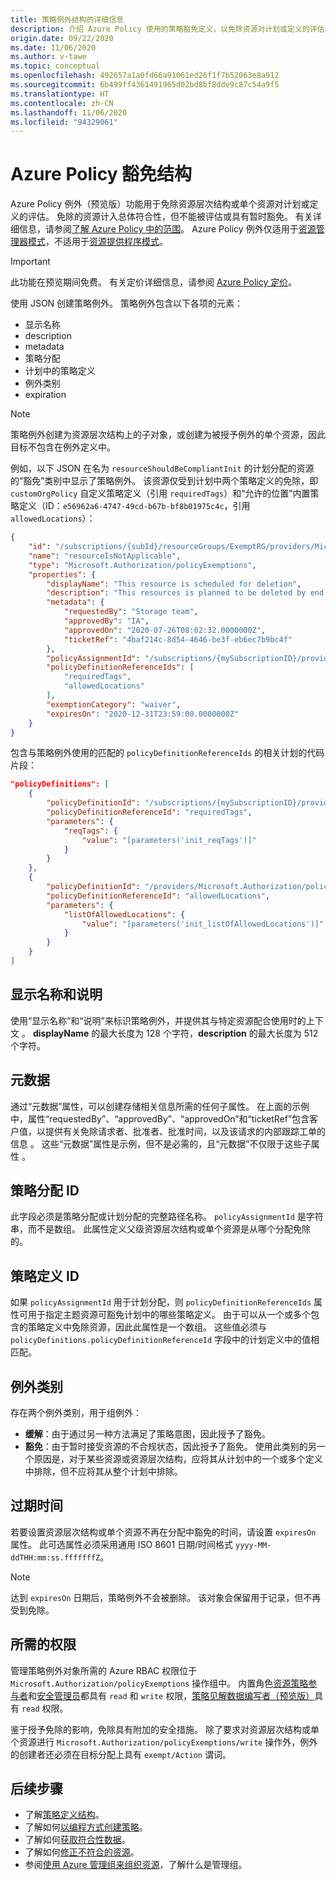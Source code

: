 ```yaml
---
title: 策略例外结构的详细信息
description: 介绍 Azure Policy 使用的策略豁免定义，以免除资源对计划或定义的评估。
origin.date: 09/22/2020
ms.date: 11/06/2020
ms.author: v-tawe
ms.topic: conceptual
ms.openlocfilehash: 492657a1a0fd66a91061ed26f1f7b52063e8a912
ms.sourcegitcommit: 6b499ff4361491965d02bd8bf8dde9c87c54a9f5
ms.translationtype: HT
ms.contentlocale: zh-CN
ms.lasthandoff: 11/06/2020
ms.locfileid: "94329061"
---
```

# <a name="azure-policy-exemption-structure"></a>Azure Policy 豁免结构

Azure Policy 例外（预览版）功能用于免除资源层次结构或单个资源对计划或定义的评估。 免除的资源计入总体符合性，但不能被评估或具有暂时豁免。 有关详细信息，请参阅[了解 Azure Policy 中的范围](./scope.md)。 Azure Policy 例外仅适用于[资源管理器模式](./definition-structure.md#resource-manager-modes)，不适用于[资源提供程序模式](./definition-structure.md#resource-provider-modes)。

> [!IMPORTANT]
> 此功能在预览期间免费。 有关定价详细信息，请参阅 [Azure Policy 定价](https://www.azure.cn/pricing/details/azure-policy/)。

使用 JSON 创建策略例外。 策略例外包含以下各项的元素：

- 显示名称
- description
- metadata
- 策略分配
- 计划中的策略定义
- 例外类别
- expiration

> [!NOTE]
> 策略例外创建为资源层次结构上的子对象，或创建为被授予例外的单个资源，因此目标不包含在例外定义中。

例如，以下 JSON 在名为 `resourceShouldBeCompliantInit` 的计划分配的资源的“豁免”类别中显示了策略例外。 该资源仅受到计划中两个策略定义的免除，即 `customOrgPolicy` 自定义策略定义（引用 `requiredTags`）和“允许的位置”内置策略定义（ID：`e56962a6-4747-49cd-b67b-bf8b01975c4c`，引用 `allowedLocations`）：

```json
{
    "id": "/subscriptions/{subId}/resourceGroups/ExemptRG/providers/Microsoft.Authorization/policyExemptions/resourceIsNotApplicable",
    "name": "resourceIsNotApplicable",
    "type": "Microsoft.Authorization/policyExemptions",
    "properties": {
        "displayName": "This resource is scheduled for deletion",
        "description": "This resources is planned to be deleted by end of quarter and has been granted a waiver to the policy.",
        "metadata": {
            "requestedBy": "Storage team",
            "approvedBy": "IA",
            "approvedOn": "2020-07-26T08:02:32.0000000Z",
            "ticketRef": "4baf214c-8d54-4646-be3f-eb6ec7b9bc4f"
        },
        "policyAssignmentId": "/subscriptions/{mySubscriptionID}/providers/Microsoft.Authorization/policyAssignments/resourceShouldBeCompliantInit",
        "policyDefinitionReferenceIds": [
            "requiredTags",
            "allowedLocations"
        ],
        "exemptionCategory": "waiver",
        "expiresOn": "2020-12-31T23:59:00.0000000Z"
    }
}
```

包含与策略例外使用的匹配的 `policyDefinitionReferenceIds` 的相关计划的代码片段：

```json
"policyDefinitions": [
    {
        "policyDefinitionId": "/subscriptions/{mySubscriptionID}/providers/Microsoft.Authorization/policyDefinitions/customOrgPolicy",
        "policyDefinitionReferenceId": "requiredTags",
        "parameters": {
            "reqTags": {
                "value": "[parameters('init_reqTags')]"
            }
        }
    },
    {
        "policyDefinitionId": "/providers/Microsoft.Authorization/policyDefinitions/e56962a6-4747-49cd-b67b-bf8b01975c4c",
        "policyDefinitionReferenceId": "allowedLocations",
        "parameters": {
            "listOfAllowedLocations": {
                "value": "[parameters('init_listOfAllowedLocations')]"
            }
        }
    }
]
```

## <a name="display-name-and-description"></a>显示名称和说明

使用“显示名称”和“说明”来标识策略例外，并提供其与特定资源配合使用时的上下文 。 **displayName** 的最大长度为 128 个字符，**description** 的最大长度为 512 个字符。

## <a name="metadata"></a>元数据

通过“元数据”属性，可以创建存储相关信息所需的任何子属性。 在上面的示例中，属性“requestedBy”、“approvedBy”、“approvedOn”和“ticketRef”包含客户值，以提供有关免除请求者、批准者、批准时间，以及该请求的内部跟踪工单的信息   。 这些“元数据”属性是示例，但不是必需的，且“元数据”不仅限于这些子属性 。

## <a name="policy-assignment-id"></a>策略分配 ID

此字段必须是策略分配或计划分配的完整路径名称。
`policyAssignmentId` 是字符串，而不是数组。 此属性定义父级资源层次结构或单个资源是从哪个分配免除的。

## <a name="policy-definition-ids"></a>策略定义 ID

如果 `policyAssignmentId` 用于计划分配，则 `policyDefinitionReferenceIds` 属性可用于指定主题资源可豁免计划中的哪些策略定义。 由于可以从一个或多个包含的策略定义中免除资源，因此此属性是一个数组。 这些值必须与 `policyDefinitions.policyDefinitionReferenceId` 字段中的计划定义中的值相匹配。

## <a name="exemption-category"></a>例外类别

存在两个例外类别，用于组例外：

- **缓解**：由于通过另一种方法满足了策略意图，因此授予了豁免。
- **豁免**：由于暂时接受资源的不合规状态，因此授予了豁免。 使用此类别的另一个原因是，对于某些资源或资源层次结构，应将其从计划中的一个或多个定义中排除，但不应将其从整个计划中排除。

## <a name="expiration"></a>过期时间

若要设置资源层次结构或单个资源不再在分配中豁免的时间，请设置 `expiresOn` 属性。 此可选属性必须采用通用 ISO 8601 日期/时间格式 `yyyy-MM-ddTHH:mm:ss.fffffffZ`。

> [!NOTE]
> 达到 `expiresOn` 日期后，策略例外不会被删除。 该对象会保留用于记录，但不再受到免除。

## <a name="required-permissions"></a>所需的权限

管理策略例外对象所需的 Azure RBAC 权限位于 `Microsoft.Authorization/policyExemptions` 操作组中。 内置角色[资源策略参与者](../../../role-based-access-control/built-in-roles.md#resource-policy-contributor)和[安全管理员](../../../role-based-access-control/built-in-roles.md#security-admin)都具有 `read` 和 `write` 权限，[策略见解数据编写者（预览版）](../../../role-based-access-control/built-in-roles.md#policy-insights-data-writer-preview)具有 `read` 权限。

鉴于授予免除的影响，免除具有附加的安全措施。 除了要求对资源层次结构或单个资源进行 `Microsoft.Authorization/policyExemptions/write` 操作外，例外的创建者还必须在目标分配上具有 `exempt/Action` 谓词。

## <a name="next-steps"></a>后续步骤

- 了解[策略定义结构](./definition-structure.md)。
- 了解如何[以编程方式创建策略](../how-to/programmatically-create.md)。
- 了解如何[获取符合性数据](../how-to/get-compliance-data.md)。
- 了解如何[修正不符合的资源](../how-to/remediate-resources.md)。
- 参阅[使用 Azure 管理组来组织资源](../../management-groups/overview.md)，了解什么是管理组。